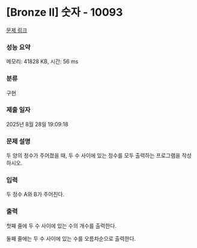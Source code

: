 # [Bronze II] 숫자 - 10093 

[문제 링크](https://www.acmicpc.net/problem/10093) 

### 성능 요약

메모리: 41828 KB, 시간: 56 ms

### 분류

구현

### 제출 일자

2025년 8월 28일 19:09:18

### 문제 설명

<p>두 양의 정수가 주어졌을 때, 두 수 사이에 있는 정수를 모두 출력하는 프로그램을 작성하시오.</p>

### 입력 

 <p>두 정수 A와 B가 주어진다.</p>

### 출력 

 <p>첫째 줄에 두 수 사이에 있는 수의 개수를 출력한다.</p>

<p>둘째 줄에는 두 수 사이에 있는 수를 오름차순으로 출력한다.</p>

